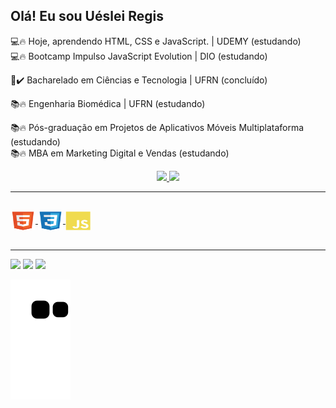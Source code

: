 
## Olá! Eu sou Uéslei Regis

 💻🔥 Hoje, aprendendo HTML, CSS e JavaScript. | UDEMY (estudando) <br>
 💻🔥 Bootcamp Impulso JavaScript Evolution | DIO (estudando)
 
🔧✔️ Bacharelado em Ciências e Tecnologia | UFRN (concluído) <br>

📚🔥 Engenharia Biomédica | UFRN  (estudando)<br>

📚🔥 Pós-graduação em Projetos de Aplicativos Móveis Multiplataforma (estudando) <br> 
📚🔥 MBA em Marketing Digital e Vendas (estudando) <br> 

<div align="center">
  <a href="https://github.com/uesleiregis">
  <img height="180em" src="https://github-readme-stats.vercel.app/api?username=uesleiregis&show_icons=true&theme=white&include_all_commits=true&count_private=true"/>
  <img height="180em" src="https://github-readme-stats.vercel.app/api/top-langs/?username=uesleiregis&layout=compact&langs_count=7&theme=white"/>
</div>
  
<hr>
  
<div style="display: inline_block;"><br>
  
  <img align="center" alt="Rafa-HTML" height="30" width="40" src="https://raw.githubusercontent.com/devicons/devicon/master/icons/html5/html5-original.svg">
  <img align="center" alt="Rafa-CSS" height="30" width="40" src="https://raw.githubusercontent.com/devicons/devicon/master/icons/css3/css3-original.svg">
  <img align="center" alt="Rafa-Js" height="30" width="40" src="https://raw.githubusercontent.com/devicons/devicon/master/icons/javascript/javascript-plain.svg">

</div>
  



<div> 
    <br>
  <hr>

  <a href="https://instagram.com/uesleiregis" target="_blank"><img src="https://img.shields.io/badge/-Instagram-%23E4405F?style=for-the-badge&logo=instagram&logoColor=white" target="_blank"></a>
  <a href = "mailto:ueslei@ufrn.edu.br"><img src="https://img.shields.io/badge/-Gmail-%23333?style=for-the-badge&logo=gmail&logoColor=white" target="_blank"></a>
  <a href="https://www.linkedin.com/in/ueslei-regis-23aa29a3/" target="_blank"><img src="https://img.shields.io/badge/-LinkedIn-%230077B5?style=for-the-badge&logo=linkedin&logoColor=white" target="_blank"></a> 
 
  ![Snake animation](https://github.com/uesleiregis/uesleiregis/blob/output/github-contribution-grid-snake.svg)
 
</div>



